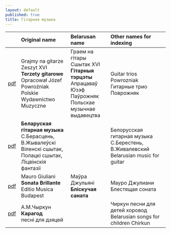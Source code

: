 ```yaml
---
layout: default
published: true
title: Гітарная музыка
---
```




|  | Original name| Belarusan name    | Other names for indexing |
|:-------------|:------------------|:------|:----|
| [pdf](assets/ноты/Terzety.pdf)           | Grajmy na gitarze<br> Zeszyt XVI<br>**Terzety gitarowe**<br>Opracował Józef Powroźniak<br>Polskie Wydawnictwo Muzyczne | Граем на гітары<br>Сшытак  XVI<br>**Гітарныя тэрцэты**<br>Апрацаваў Юзэф Паўрожняк<br>Польскае музычнае выдавецтва  | Guitar trios Powrozniak  Гитарные трио Поврожняк    |
| [pdf](assets/ноты/2-Bielaruskaja-Hitarnaja-muzyka.pdf)      |    **Беларуская гітарная музыка**<br>С.Берасцень, В.Жывалеўскі<br>Віленскі сшытак, Полацкі сшытак, Ліцвінскія фантазіі  |   |  Белорусская гитарная музыка<br>С.Берестень, В.Живалевский Belarusian music for guitar   |
|  [pdf](assets/ноты/Giuliani-Sonata-Brillante2.pdf)           |  Mauro Giuliani<br>**Sonata Brillante**<br>Editio Musica Budapest    |  Маўра Джульяні<br>**Бліскучая саната**      | Мауро Джулиани Блестящая соната      |
|  [pdf](assets/ноты/Karahod.pdf)            |   А.М.Чыркун<br>**Карагод**<br>песні для дзяцей                |       |  Чиркун песни для детей хоровод  Belarusian songs for children Chirkun  |
 

